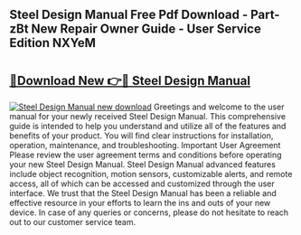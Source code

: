 ## Steel Design Manual Free Pdf Download - Part-zBt New Repair Owner Guide - User Service Edition NXYeM

# <h2><a href="http://cf19366.oget.top/?id=Steel+Design+Manual">🔗Download New 👉🔴 Steel Design Manual</a></h2>

[![Steel Design Manual new download](https://i.imgur.com/5g1atiW.png)](http://cf19366.oget.top/?id=Steel+Design+Manual)
Greetings and welcome to the user manual for your newly received Steel Design Manual. This comprehensive guide is intended to help you understand and utilize all of the features and benefits of your product. You will find clear instructions for installation, operation, maintenance, and troubleshooting. Important User Agreement Please review the user agreement terms and conditions before operating your new Steel Design Manual. Steel Design Manual advanced features include object recognition, motion sensors, customizable alerts, and remote access, all of which can be accessed and customized through the user interface. We trust that the Steel Design Manual has been a reliable and effective resource in your efforts to learn the ins and outs of your new device. In case of any queries or concerns, please do not hesitate to reach out to our customer service team.
